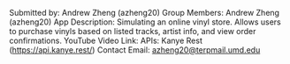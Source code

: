 Submitted by: Andrew Zheng (azheng20)
Group Members: Andrew Zheng (azheng20)
App Description: Simulating an online vinyl store. Allows users to purchase vinyls based on listed tracks, artist info, and view order confirmations. 
YouTube Video Link: 
APIs: Kanye Rest (https://api.kanye.rest/)
Contact Email: azheng20@terpmail.umd.edu